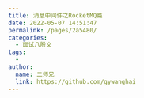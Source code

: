 ```yaml
---
title: 消息中间件之RocketMQ篇
date: 2022-05-07 14:51:47
permalink: /pages/2a5480/
categories:
  - 面试八股文
tags:
  - 
author: 
  name: 二师兄
  link: https://github.com/gywanghai
---
```

